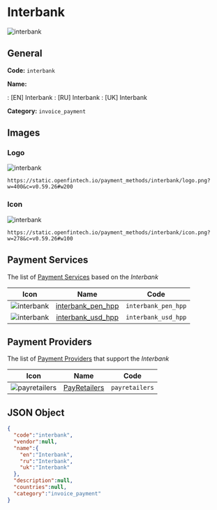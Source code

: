 
# Interbank 
![interbank](https://static.openfintech.io/payment_methods/interbank/logo.png?w=400&c=v0.59.26#w200)  

## General 
**Code:** `interbank` 
 
**Name:** 
 
:	[EN] Interbank 
:	[RU] Interbank 
:	[UK] Interbank 
 
**Category:** `invoice_payment` 
 

## Images 

### Logo 
![interbank](https://static.openfintech.io/payment_methods/interbank/logo.png?w=400&c=v0.59.26#w200)  

```
https://static.openfintech.io/payment_methods/interbank/logo.png?w=400&c=v0.59.26#w200
```  

### Icon 
![interbank](https://static.openfintech.io/payment_methods/interbank/icon.png?w=278&c=v0.59.26#w100)  

```
https://static.openfintech.io/payment_methods/interbank/icon.png?w=278&c=v0.59.26#w100
```  

## Payment Services 
 
The list of [Payment Services](/payment-services/) based on the _Interbank_ 

|Icon|Name|Code| 
|:---:|:---:|:---:| 
|![interbank](https://static.openfintech.io/payment_methods/interbank/icon.png?w=278&c=v0.59.26#w100) |[interbank_pen_hpp](/payment-services/interbank_pen_hpp/)|`interbank_pen_hpp`| 
|![interbank](https://static.openfintech.io/payment_methods/interbank/icon.png?w=278&c=v0.59.26#w100) |[interbank_usd_hpp](/payment-services/interbank_usd_hpp/)|`interbank_usd_hpp`| 
 

## Payment Providers 
 
The list of [Payment Providers](/payment-providers/) that support the _Interbank_ 

|Icon|Name|Code| 
|:---:|:---:|:---:| 
|![payretailers](https://static.openfintech.io/payment_providers/payretailers/icon.svg?w=278&c=v0.59.26#w100) |[PayRetailers](/payment-providers/payretailers/)|`payretailers`| 
 

## JSON Object 

```json
{
  "code":"interbank",
  "vendor":null,
  "name":{
    "en":"Interbank",
    "ru":"Interbank",
    "uk":"Interbank"
  },
  "description":null,
  "countries":null,
  "category":"invoice_payment"
}
```  
